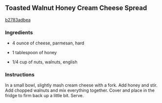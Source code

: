 ## Toasted Walnut Honey Cream Cheese Spread

[b2783adbea](http://tastykitchen.com/recipes/breakfastbrunch/toasted-walnut-honey-cream-cheese-spread/)

### Ingredients

 - 4 ounce of cheese, parmesan, hard

 - 1 tablespoon of honey

 - 1/4 cup of nuts, walnuts, english

### Instructions

In a small bowl, slightly mash cream cheese with a fork. Add honey and stir. Add chopped walnuts and mix everything together. Cover and place in the fridge to firm back up a little bit. Serve.